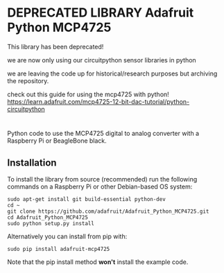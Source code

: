 DEPRECATED LIBRARY Adafruit Python MCP4725
===================

This library has been deprecated!

we are now only using our circuitpython sensor libraries in python

we are leaving the code up for historical/research purposes but archiving the repository.

check out this guide for using the mcp4725 with python!
https://learn.adafruit.com/mcp4725-12-bit-dac-tutorial/python-circuitpython

# 
Python code to use the MCP4725 digital to analog converter with a Raspberry Pi or BeagleBone black.

## Installation

To install the library from source (recommended) run the following commands on a Raspberry Pi or other Debian-based OS system:

    sudo apt-get install git build-essential python-dev
    cd ~
    git clone https://github.com/adafruit/Adafruit_Python_MCP4725.git
    cd Adafruit_Python_MCP4725
    sudo python setup.py install

Alternatively you can install from pip with:

    sudo pip install adafruit-mcp4725

Note that the pip install method **won't** install the example code.
